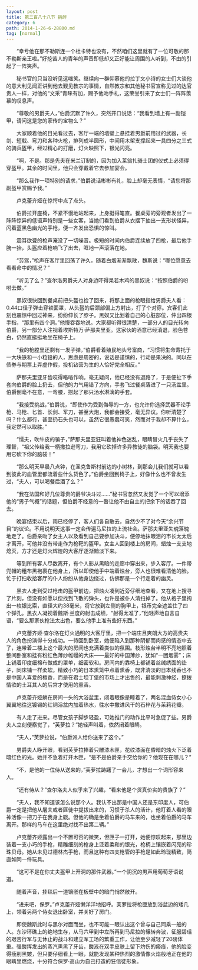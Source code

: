 ```yaml
---
layout: post
title: 第二百八十八节 挑衅
category: 6
path: 2014-1-26-6-28800.md
tag: [normal]
---
```


　　“幸亏他在那不勒斯连一个杜卡特也没有，不然咱们这里就有了一位可敬的那不勒斯亲王啦。”好挖苦人的青年的声音即低却又正好能让周围的人听到，不由的引起了一阵笑声。

　　秘书官的只当没听见这嗤笑。继续向一群仰慕他的拉丁文小诗的女士们大谈他的意大利见闻正讲到他去觐见教宗的事情，自然教宗和其他秘书官宣称见过的达官贵人一样，对他的“文采”青睐有加，赐予他吻手礼，这荣誉引来了女士们一阵阵羡慕的叹息声。

　　“尊敬的男爵夫人，”伯爵沉默了许久，突然开口说话：“我看到墙上有一副铠甲，请问这是您的家传的宝物么？”

　　大家顺着他的目光看过去，客厅一端的墙壁上悬挂着男爵前用过的武器，长剑、短戟、弯刀和各种火枪，排列成半圆形，中间用木架支撑起来一具四分之三式的骑兵盔甲，经过精心的打磨，灯火映照下，银光闪亮。

　　“啊，不是。那是先夫在米兰订制的，因为加入莱翁扎骑士团的仪式上必须得穿盔甲。其余的时间里，他只会穿戴着它去参加宴会。

　　“那么我作一项特别的请求，”伯爵说话彬彬有礼，脸上却毫无表情，“请您将那副盔甲赏赐予我。”

　　卢克蕾齐娅在惊愕中点了点头。

　　伯爵拉开座椅，不紧不慢地站起来，上身挺得笔直。餐桌旁的旁观者发出了一阵阵惊异的低语声特别是一些女客，当她们看到伯爵从衣摆下抽出一支形状怪异，闪着蓝黑色幽光的手枪，便一齐发出恐惧的惊叫。

　　震耳欲聋的枪声淹没了一切噪音。极短的时间内伯爵连续放了四枪，最后他手腕一抬，头盔应着枪响飞了出去，哐地一声滚落在地。

　　“劳驾，”枪声在客厅里回荡了许久，随着白烟渐渐飘散，魏斯说：“哪位愿意去看看命中的情况？”

　　“听见了么？”查尔洛男爵夫人对身边吓得呆若木鸡的黑奴说：“按照伯爵的吩咐去做。”

　　黑奴很快回到餐桌前把头盔也捡了回来，将那上面的枪眼指给男爵夫人看：0.44口径子弹击穿铁面罩，从头盔的后颈部偏上方射出，打了个对穿。宾客们此刻也震惊中回过神来，纷纷伸长了脖子。黑奴又比划着自己的心脏部位，仲出四根手指，“那里有四个洞。”他慢吞吞地说。大家都听得很清楚，一部分人的目光转向伯爵，另一部分人注视着埃斯特万·萨那夫里亚。这家伙的酒意已经消退，脸色苍白，仍然直挺挺地坐在椅子上。

　　“我的枪膛里还剩有一发子弹，”伯爵看着殖民地头号富商，“习惯将生命寄托于一大块铁和一小粒铅的人，思虑是周密的，说话是谨慎的，行动是果决的。同以在债券与期票上弄虚作假，投机钻营为生的人恰好完全相反。”

　　萨那夫里亚牙齿咬得咯咯作响。毫无疑问，他已经没有退路了，于是便扯下手套向伯爵的脸上扔去，但他的力气用错了方向，手套飞过餐桌落进了一只汤盆里。伯爵倒毫不在意，一弯腰，捞起了那只汤水淋漓的手套。

　　“我接受挑战，”伯爵说，“即使作为受到侮辱的一方，也允许你选择武器不论手枪、马枪、匕首、长剑、军刀，甚至大炮，我都会接受，毫无异议。你听清楚了吗？什么都行，甚至扔石头也可以，虽然它很愚蠢可笑，然而对于我却不算什么，我定然可以取胜。”

　　“懦夫，吹牛皮的骗子，”萨那夫里亚狂叫着他神色迷乱，眼睛冒火几乎丧失了理智，“祖父传给我一柄撒拉逊弯刀，我用它砍掉许多异教徒的脑袋。明天我也要用它砍下你的脑袋！”

　　“那么明天早晨八点钟，在圣克鲁斯村前边的小树林，到那会儿我们就可以看到彼此的血管里都流着些什么货色了。”伯爵坐回到椅子上，好像什么也不曾发生过，“夫人，可以喝餐后酒了么？”

　　“我在法国和好几位尊贵的爵爷决斗过……”秘书官忽然又发觉了一个可以增添他的“男子气概”的话题，但伯爵不经意的一瞥让他不由自主的把余下的话吞了回去。

　　晚宴结束以后，雨已经停了，客人们各自散去，自然少不了对今天“余兴节目”的议论。不用说明天这事一定会传遍马尼拉的上流社会。萨那夫里亚失魂落魄地走了。伯爵亲吻了女主人以及看到自己要参加决斗，便停地抹眼泪的市长太太后才离开，可他并没有带走作为枪靶的盔甲。女主人回到楼上的房间，蜡烛一支支地熄灭，方才还是灯火辉煌的大客厅逐渐黯淡下来。

　　等到所有客人尽数离开，有个人影从黑暗的走廊中穿出来，步入客厅。一件带兜帽的粗布黑袍裹在他身上，所以即使他手中端着烛台，旁人也很难看清他的脸。忙于打扫收拾客厅的仆人纷纷从他身边绕过，仿佛那是一个行走着的幽灵。

　　黑衣人走到受过枪击的盔甲前边，把烛火凑到近旁仔细地查看，又在地上搜寻了片刻，但没有如愿以偿找到飞散的弹头，也许是被仆人清扫掉了。他从袍子里掏出一枚银比索，直径大约38毫米，将它放到左侧的胸甲上，银币完全遮盖住了四个弹孔。黑衣人凝视着魏斯·兰度的射击成绩，“射得太准了，”他轻声地自言自语，“要么那家伙枪法太出色，要么他手上准有些好东西。”

　　卢克蕾齐娅·查尔洛在灯火通明的大客厅里，把一个端庄且爽朗大方的高贵夫人的角色扮演得十分成功。一待回到卧室，她便陷入到那种阴郁而肉感的情态中去了，连带着二楼上这个最大的房间也充满着类似的氛围。枝形烛台半明不亮地照着整间卧室和挂有粉红色薄纱帷幔的大床——最好的中国薄纱，犹如“一团烟雾”；床上铺着印度细棉布做成的罩单，细密软和。房间内的靠椅上都铺着丝绒绣面的垫子，同床铺一样柔软。精致小巧的日本熏笼中点着熏香，既非清淡的日本线香也不是中国人喜爱的檀香，而是在君士坦丁堡的市场上才出售的，最能刺激神经，撩拨情欲的土耳其人的后宫才使用的熏香。

　　卢克蕾齐娅躺在房间一头的大浴盆里，闭着眼像是睡着了，两名混血侍女小心翼翼地往这镀锡的红铜浴盆内加着热水，往水中撒进风干的石梓花与茉莉花瓣。

　　有人走了进来。尽管女孩子脚步轻盈，可她推门的动作比平时急促了些。男爵夫人立刻便察觉了，“芙萝拉？”她轻声叫着，依然闭着眼睛。

　　“夫人，”芙萝拉说，“伯爵派人给你送来了这个。”

　　男爵夫人睁开眼，看到芙萝拉捧着只雕漆木匣，花纹漆面在昏暗的烛火下泛着暗红色的光。她并不急着打开木匣，“是不是伯爵亲手交给你的？他现在在哪儿？”

　　“不，是他的一位侍从送来的，”芙萝拉踌躇了一会儿，才想出一个词形容来人。

　　“还有侍从？”查尔洛夫人似乎来了兴趣，“看来他是个货真价实的贵族了？”

　　“夫人，我不知道该怎么说那个人。我认不出那是中国人还是东印度人，可伯爵一定是把他从屠夫或者匪徒中提拔出来的，习惯于杀人的活计，他盯着人看的眼神活像一把刀子在我身上戳。但他的确是坐着伯爵的马车来的，也坐着伯爵的马车离开。那样的马车在这里绝对找不出第二辆。”

　　卢克蕾齐娅露出一个不置可否的微笑，但匣子一打开，她便惊叹起来，那里边装着一支小巧的手枪，精雕细刻的枪身上泛着柔和的银光，枪柄上镶嵌着闪亮的珍珠贝母。她从未见过德林杰手枪，而且这种有四支枪管的手枪是如此玲珑精致，简直如同一件玩具。

　　“这可不是在你丈夫盔甲上开洞的那件武器。”一个阴沉的男声用葡萄牙语说道。

　　随着声音，挂毯后一道镶嵌在板壁中的暗门悄然敞开。

　　“进来吧，保罗。”卢克蕾齐娅懒洋洋地招呼。芙萝拉将枪匣放到浴盆边的矮几上，领着另两个侍女退出卧室，并关好了房门。

　　即使魏斯此时与黑尔对面而坐，也不可能一眼认出这个曾与自己同乘一船的人。东沙环礁上的绝地生存，从马六甲到中左所再到马尼拉的辗转奔波，征服碧瑶的艰苦行军与无休止的战斗和建立军工场的繁重工作，让他至少减轻了20磅体重。强酸挥发出的蒸汽熏黑了牙齿，酸液在双手皮肤上留下灼伤的瘢痕，他的脸变得瘦削黑皴，但只要仔细看上一眼，就能发现某种热烈的激情像火焰般地正在他的眼睛里燃烧，十分符合保罗·高山为自己打造的狂信徒形象。

